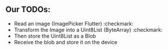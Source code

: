 ## Our TODOs:

- Read an image (ImagePicker Flutter) :checkmark:
- Transform the Image into a Uint8List (ByteArray) :checkmark:
- Then store the Uint8List as a Blob 
- Receive the blob and store it on the device 